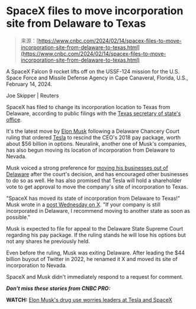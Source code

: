 <!--yml
category: 未分类
date: 2024-05-27 14:54:24
-->

# SpaceX files to move incorporation site from Delaware to Texas

> 来源：[https://www.cnbc.com/2024/02/14/spacex-files-to-move-incorporation-site-from-delaware-to-texas.html](https://www.cnbc.com/2024/02/14/spacex-files-to-move-incorporation-site-from-delaware-to-texas.html)

 A SpaceX Falcon 9 rocket lifts off on the USSF-124 mission for the U.S. Space Force and Missile Defense Agency in Cape Canaveral, Florida, U.S., February 14, 2024. 

Joe Skipper | Reuters

SpaceX has filed to change its incorporation location to Texas from Delaware, according to public filings with the [Texas secretary of state's office](https://webservices.sos.state.tx.us/filing-status/status.aspx).

It's the latest move by [Elon Musk](https://www.cnbc.com/elon-musk/) following a Delaware Chancery Court ruling that ordered [Tesla](/quotes/TSLA/) to rescind the CEO's 2018 pay package, worth about $56 billion in options. Neuralink, another one of Musk's companies, has also begun moving its location of incorporation from Delaware to Nevada.

Musk voiced a strong preference for [moving his businesses out of Delaware](https://www.cnbc.com/2024/02/01/elon-musk-tesla-will-hold-a-shareholder-vote-to-incorporate-in-texas.html) after the court's decision, and has encouraged other businesses to do so as well. He has also promised that Tesla will hold a shareholder vote to get approval to move the company's site of incorporation to Texas.

"SpaceX has moved its state of incorporation from Delaware to Texas!" Musk wrote in a [post Wednesday on X](https://twitter.com/elonmusk/status/1757924482885583112). "If your company is still incorporated in Delaware, I recommend moving to another state as soon as possible."

Musk is expected to file for appeal to the Delaware State Supreme Court regarding his pay package. If the ruling stands he will lose his options but not any shares he previously held.

Even before the ruling, Musk was exiting Delaware. After leading the $44 billion buyout of Twitter in 2022, he renamed it X and moved its site of incorporation to Nevada.

SpaceX and Musk didn't immediately respond to a request for comment.

***Don't miss these stories from CNBC PRO:***

**WATCH:** [Elon Musk's drug use worries leaders at Tesla and SpaceX](https://www.cnbc.com/video/2024/01/08/elon-musks-drug-use-worries-leaders-at-tesla-and-spacex.html)